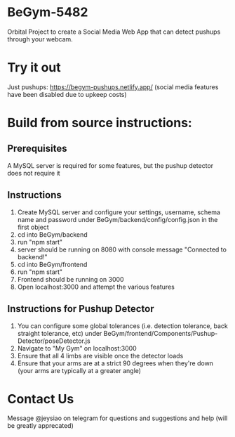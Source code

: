 # BeGym-5482
Orbital Project to create a Social Media Web App that can detect pushups through your webcam.

# Try it out
Just pushups:
https://begym-pushups.netlify.app/ 
(social media features have been disabled due to upkeep costs)

# Build from source instructions:

## Prerequisites
A MySQL server is required for some features, but the pushup detector does not require it

## Instructions
1. Create MySQL server and configure your settings, username, schema name and password under BeGym/backend/config/config.json in the first object
2. cd into BeGym/backend
3. run "npm start"
4. server should be running on 8080 with console message "Connected to backend!"
5. cd into BeGym/frontend
6. run "npm start"
7. Frontend should be running on 3000
8. Open localhost:3000 and attempt the various features

## Instructions for Pushup Detector
1. You can configure some global tolerances (i.e. detection tolerance, back straight tolerance, etc) under BeGym/frontend/Components/Pushup-Detector/poseDetector.js
2. Navigate to "My Gym" on localhost:3000
3. Ensure that all 4 limbs are visible once the detector loads
4. Ensure that your arms are at a strict 90 degrees when they're down (your arms are typically at a greater angle)

# Contact Us
Message @jeysiao on telegram for questions and suggestions and help (will be greatly apprecated)

